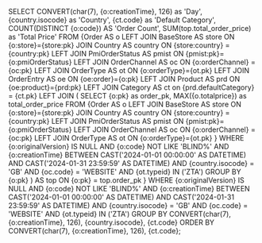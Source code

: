 SELECT 
    CONVERT(char(7), {o:creationTime}, 126) as 'Day',
    {country.isocode} as 'Country',
    {ct.code} as 'Default Category',
    COUNT(DISTINCT {o:code}) AS 'Order Count',
    SUM(top.total_order_price) as 'Total Price'
FROM {Order AS o
    LEFT JOIN BaseStore AS store ON {o:store}={store:pk}
    JOIN Country AS country ON {store:country} = {country:pk}
    LEFT JOIN PmiOrderStatus AS pmist ON {pmist:pk}={o:pmiOrderStatus}
    LEFT JOIN OrderChannel AS oc ON {o:orderChannel} = {oc:pk}
    LEFT JOIN OrderType AS ot ON {o:orderType}={ot.pk}
    LEFT JOIN OrderEntry AS oe ON {oe:order}={o:pk}
    LEFT JOIN Product AS prd ON {oe:product}={prd:pk}
    LEFT JOIN Category AS ct on {prd.defaultCategory} = {ct.pk}
    LEFT JOIN (
        SELECT 
            {o:pk} as order_pk,
            MAX({o.totalprice}) as total_order_price
        FROM {Order AS o
            LEFT JOIN BaseStore AS store ON {o:store}={store:pk}
            JOIN Country AS country ON {store:country} = {country:pk}
            LEFT JOIN PmiOrderStatus AS pmist ON {pmist:pk}={o:pmiOrderStatus}
            LEFT JOIN OrderChannel AS oc ON {o:orderChannel} = {oc:pk}
            LEFT JOIN OrderType AS ot ON {o:orderType}={ot.pk}
        }
        WHERE 
            {o:originalVersion} IS NULL 
            AND {o:code} NOT LIKE 'BLIND%'
            AND {o:creationTime} BETWEEN CAST('2024-01-01 00:00:00' AS DATETIME) AND CAST('2024-01-31 23:59:59' AS DATETIME)
            AND {country.isocode} = 'GB'
            AND {oc.code} = 'WEBSITE'
            AND {ot.typeid} IN ('ZTA')
        GROUP BY 
            {o:pk}
    ) AS top ON {o:pk} = top.order_pk
}
WHERE 
    {o:originalVersion} IS NULL 
    AND {o:code} NOT LIKE 'BLIND%'
    AND {o:creationTime} BETWEEN CAST('2024-01-01 00:00:00' AS DATETIME) AND CAST('2024-01-31 23:59:59' AS DATETIME)
    AND {country.isocode} = 'GB'
    AND {oc.code} = 'WEBSITE'
    AND {ot.typeid} IN ('ZTA')
GROUP BY 
    CONVERT(char(7), {o:creationTime}, 126), 
    {country.isocode}, 
    {ct.code}
ORDER BY 
    CONVERT(char(7), {o:creationTime}, 126), 
    {ct.code};
